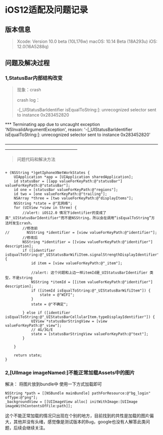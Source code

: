 # iOS12适配及问题记录

## 版本信息

> Xcode: Version 10.0 beta (10L176w)
> macOS: 10.14 Beta (18A293u)
> iOS: 12.0(16A5288q)


## 问题及解决过程

### 1,StatusBar内部结构改变
> 现象：crash
> 
> crash log：
> 
> -[_UIStatusBarIdentifier isEqualToString:]: unrecognized selector sent to instance 0x283452820
> 
*** Terminating app due to uncaught exception 'NSInvalidArgumentException', reason: '-[_UIStatusBarIdentifier isEqualToString:]: unrecognized selector sent to instance 0x283452820'

—————————————————————————————————————————————————————

> 问题代码和解决方法

```

+ (NSString *)getIphoneXNetWorkStates {    
    UIApplication *app = [UIApplication sharedApplication];
    id statusBar = [[app valueForKeyPath:@"statusBar"] valueForKeyPath:@"statusBar"];
    id one = [statusBar valueForKeyPath:@"regions"];
    id two = [one valueForKeyPath:@"trailing"];
    NSArray *three = [two valueForKeyPath:@"displayItems"];
    NSString *state = @"无网络";
    for (UIView *view in three) {
        //alert: iOS12.0 情况下identifier的变成了类"_UIStatusBarIdentifier"而不是NSString，所以会在调用“isEqualToString”方法时发生crash，
        //修改前
//        NSString *identifier = [view valueForKeyPath:@"identifier"];
        //修改后
        NSString *identifier = [[view valueForKeyPath:@"identifier"] description];
        if ([identifier isEqualToString:@"_UIStatusBarWifiItem.signalStrengthDisplayIdentifier"]) {
            id item = [view valueForKeyPath:@"_item"];
            
            //alert: 这个问题和上边一样itemId是_UIStatusBarIdentifier 类型，不是string
            NSString *itemId = [[item valueForKeyPath:@"identifier"] description];
            if ([itemId isEqualToString:@"_UIStatusBarWifiItem"]) {
                state = @"WIFI";
            }
            state = @"不确定";
            
        } else if ([identifier isEqualToString:@"_UIStatusBarCellularItem.typeDisplayIdentifier"]) {
            UIView *statusBarStringView = [view valueForKeyPath:@"_view"];
            // 4G/3G/E
            state = [statusBarStringView valueForKeyPath:@"text"];
        }

    }
    
    return state;
}
```

### 2,[UIImage imageNamed:]不能正常加载Assets中的图片

解决：
将图片放到bundle中
使用一下方式加载即可
```    
NSString *path = [[NSBundle mainBundle] pathForResource:@"bg_login" ofType:@"png"];
_backgroundView = [[UIImageView alloc] initWithImage:[UIImage imageWithContentsOfFile:path]];
```
这个不能正常加载的情况只出现在个别的地方，目前找到的共性是加载的图片偏大，其他并没有头绪，感觉像是测试版本的Bug，google也没有人解答此类问题，后续会继续关注。

